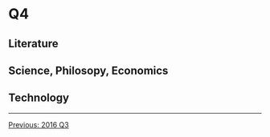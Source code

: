 # Q4

## Literature



## Science, Philosopy, Economics


## Technology

---------------------------------------------------
  [Previous: 2016 Q3](2016_Q3.md)
